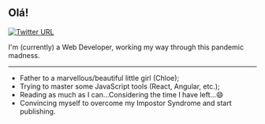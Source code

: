 ## Olá!
[![Twitter URL](https://img.shields.io/twitter/url?label=lemos%20Dev&style=social&url=https%3A%2F%2Ftwitter.com%2Flemos_dev)](https://twitter.com/lemos_dev)

I'm (currently) a Web Developer, working my way through this pandemic madness.

----

* Father to a marvellous/beautiful little girl (Chloe);
* Trying to master some JavaScript tools (React, Angular, etc.);
* Reading as much as I can...Considering the time I have left...😄
* Convincing myself to overcome my Impostor Syndrome and start publishing.
